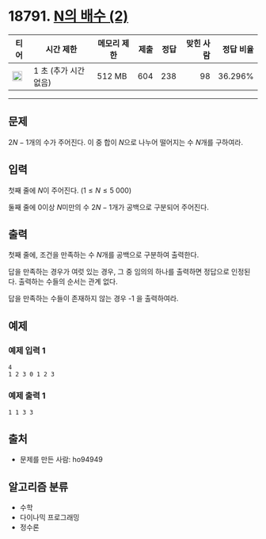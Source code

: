 # 18791. [N의 배수 (2)](https://www.acmicpc.net/problem/18791)

| 티어 | 시간 제한 | 메모리 제한 | 제출 | 정답 | 맞힌 사람 | 정답 비율 |
|---|---|---|---:|---:|---:|---:|
| <img src="https://static.solved.ac/tier_small/24.svg" width="20px" /> | 1 초 (추가 시간 없음) | 512 MB | 604 | 238 | 98 | 36.296% |

---

## 문제

$2N-1$개의 수가 주어진다. 이 중 합이 $N$으로 나누어 떨어지는 수 $N$개를 구하여라.

## 입력

첫째 줄에 $N$이 주어진다. ($1 \le N \le 5\ 000$)

둘째 줄에 $0$이상 $N$미만의 수 $2N-1$개가 공백으로 구분되어 주어진다.

## 출력

첫째 줄에, 조건을 만족하는 수 $N$개를 공백으로 구분하여 출력한다.

답을 만족하는 경우가 여럿 있는 경우, 그 중 임의의 하나를 출력하면 정답으로 인정된다. 출력하는 수들의 순서는 관계 없다.

답을 만족하는 수들이 존재하지 않는 경우 
-1
을 출력하여라.

## 예제

### 예제 입력 1

```
4
1 2 3 0 1 2 3
```

### 예제 출력 1

```
1 1 3 3
```

## 출처

- 문제를 만든 사람: ho94949

## 알고리즘 분류

- 수학
- 다이나믹 프로그래밍
- 정수론

